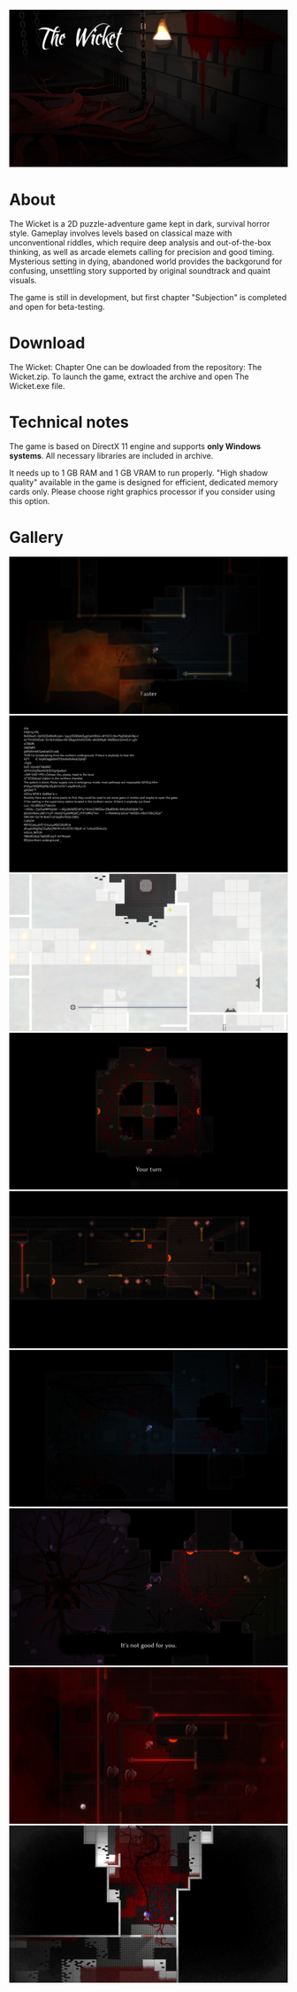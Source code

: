 ![Intro](https://github.com/robert-salata/the-wicket/blob/master/Main.png)

# About
The Wicket is a 2D puzzle-adventure game kept in dark, survival horror style. Gameplay involves levels based on classical maze with unconventional riddles, which require deep analysis and out-of-the-box thinking, as well as arcade elemets calling for precision and good timing. Mysterious setting in dying, abandoned world provides the backgorund for confusing, unsettling story supported by original soundtrack and quaint visuals.

The game is still in development, but first chapter "Subjection" is completed and open for beta-testing.

# Download
The Wicket: Chapter One can be dowloaded from the repository: The Wicket.zip. To launch the game, extract the archive and open The Wicket.exe file.

# Technical notes
The game is based on DirectX 11 engine and supports **only Windows systems**. All necessary libraries are included in archive. 

It needs up to 1 GB RAM and 1 GB VRAM to run properly.  "High shadow quality" available in the game is designed for efficient, dedicated memory cards only. Please choose right graphics processor if you consider using this option. 

# Gallery
![1](https://github.com/robert-salata/the-wicket/blob/master/The%20Wicket%209.png)
![2](https://github.com/robert-salata/the-wicket/blob/master/The%20Wicket%203.png)
![3](https://github.com/robert-salata/the-wicket/blob/master/The%20Wicket%205.png)
![4](https://github.com/robert-salata/the-wicket/blob/master/The%20Wicket%202.png)
![5](https://github.com/robert-salata/the-wicket/blob/master/The%20Wicket%204.png)
![6](https://github.com/robert-salata/the-wicket/blob/master/The%20Wicket%201.png)
![7](https://github.com/robert-salata/the-wicket/blob/master/The%20Wicket%206.png)
![8](https://github.com/robert-salata/the-wicket/blob/master/The%20Wicket%207.png)
![9](https://github.com/robert-salata/the-wicket/blob/master/The%20Wicket%208.png)


